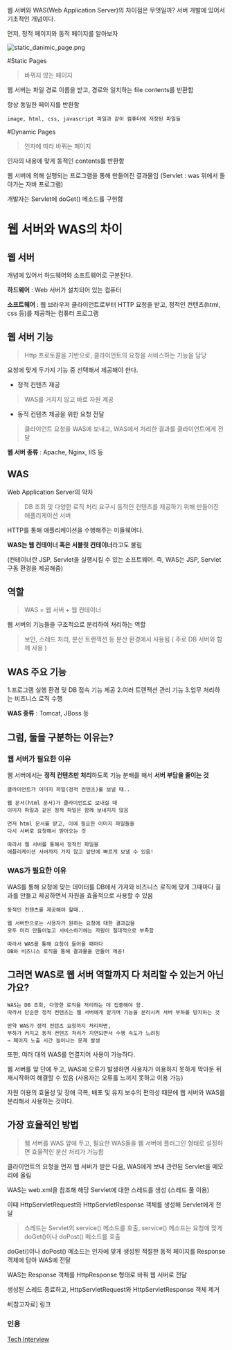웹 서버와 WAS(Web Application Server)의 차이점은 무엇일까? 서버 개발에 있어서 기초적인 개념이다.

먼저, 정적 페이지와 동적 페이지를 알아보자

![static_danimic_page.png](./image.png)

#Static Pages

> 바뀌지 않는 페이지

웹 서버는 파일 경로 이름을 받고, 경로와 일치하는 file contents를 반환함

항상 동일한 페이지를 반환함

`image, html, css, javascript 파일과 같이 컴퓨터에 저장된 파일들`

#Dynamic Pages

> 인자에 따라 바뀌는 페이지

인자의 내용에 맞게 동적인 contents를 반환함

웹 서버에 의해 실행되는 프로그램을 통해 만들어진 결과물임 (Servlet : was 위에서 돌아가는 자바 프로그램)

개발자는 Servlet에 doGet() 메소드를 구현함


# 웹 서버와 WAS의 차이


## 웹 서버

개념에 있어서 하드웨어와 소프트웨어로 구분된다.

**하드웨어** : Web 서버가 설치되어 있는 컴퓨터

**소프트웨어** : 웹 브라우저 클라이언트로부터 HTTP 요청을 받고, 정적인 컨텐츠(html, css 등)를 제공하는 컴퓨터 프로그램


## 웹 서버 기능

> Http 프로토콜을 기반으로, 클라이언트의 요청을 서비스하는 기능을 담당

요청에 맞게 두가지 기능 중 선택해서 제공해야 한다.

- 정적 컨텐츠 제공

> WAS를 거치지 않고 바로 자원 제공

- 동적 컨텐츠 제공을 위한 요청 전달

> 클라이언트 요청을 WAS에 보내고, WAS에서 처리한 결과를 클라이언트에게 전달

**웹 서버 종류** : Apache, Nginx, IIS 등


## WAS

Web Application Server의 약자

> DB 조회 및 다양한 로직 처리 요구시 동적인 컨텐츠를 제공하기 위해 만들어진 애플리케이션 서버

HTTP를 통해 애플리케이션을 수행해주는 미들웨어다.

**WAS는 웹 컨테이너 혹은 서블릿 컨테이너**라고도 불림

(컨테이너란 JSP, Servlet을 실행시킬 수 있는 소프트웨어. 즉, WAS는 JSP, Servlet 구동 환경을 제공해줌)


## 역할

> WAS = 웹 서버 + 웹 컨테이너

웹 서버의 기능들을 구조적으로 분리하여 처리하는 역할

> 보안, 스레드 처리, 분산 트랜잭션 등 분산 환경에서 사용됨 ( 주로 DB 서버와 함께 사용 )


## WAS 주요 기능

1.프로그램 실행 환경 및 DB 접속 기능 제공
2.여러 트랜잭션 관리 기능
3.업무 처리하는 비즈니스 로직 수행

**WAS 종류** : Tomcat, JBoss 등

## 그럼, 둘을 구분하는 이유는?

### 웹 서버가 필요한 이유

웹 서버에서는 **정적 컨텐츠만 처리**하도록 기능 분배를 해서 **서버 부담을 줄이는 것**

```
클라이언트가 이미지 파일(정적 컨텐츠)를 보낼 때..

웹 문서(html 문서)가 클라이언트로 보내질 때 
이미지 파일과 같은 정적 파일은 함께 보내지지 않음

먼저 html 문서를 받고, 이에 필요한 이미지 파일들을 
다시 서버로 요청해서 받아오는 것

따라서 웹 서버를 통해서 정적인 파일을 
애플리케이션 서버까지 가지 않고 앞단에 빠르게 보낼 수 있음!
```

### WAS가 필요한 이유

WAS를 통해 요청에 맞는 데이터를 DB에서 가져와 비즈니스 로직에 맞게 그때마다 결과를 만들고 제공하면서 자원을 효율적으로 사용할 수 있음

```
동적인 컨텐츠를 제공해야 할때..

웹 서버만으로는 사용자가 원하는 요청에 대한 결과값을 
모두 미리 만들어놓고 서비스하기에는 자원이 절대적으로 부족함

따라서 WAS를 통해 요청이 들어올 때마다 
DB와 비즈니스 로직을 통해 결과물을 만들어 제공!
```

## 그러면 WAS로 웹 서버 역할까지 다 처리할 수 있는거 아닌가요?

```
WAS는 DB 조회, 다양한 로직을 처리하는 데 집중해야 함. 
따라서 단순한 정적 컨텐츠는 웹 서버에게 맡기며 기능을 분리시켜 서버 부하를 방지하는 것

만약 WAS가 정적 컨텐츠 요청까지 처리하면, 
부하가 커지고 동적 컨텐츠 처리가 지연되면서 수행 속도가 느려짐 
→ 페이지 노출 시간 늘어나는 문제 발생
```

또한, 여러 대의 WAS를 연결지어 사용이 가능하다.

웹 서버를 앞 단에 두고, WAS에 오류가 발생하면 사용자가 이용하지 못하게 막아둔 뒤 재시작하여 해결할 수 있음 (사용자는 오류를 느끼지 못하고 이용 가능)


자원 이용의 효율성 및 장애 극복, 배포 및 유지 보수의 편의성 때문에 웹 서버와 WAS를 분리해서 사용하는 것이다.

## 가장 효율적인 방법

> 웹 서버를 WAS 앞에 두고, 필요한 WAS들을 웹 서버에 플러그인 형태로 설정하면 효율적인 분산 처리가 가능함

클라이언트의 요청을 먼저 웹 서버가 받은 다음, WAS에게 보내 관련된 Servlet을 메모리에 올림

WAS는 web.xml을 참조해 해당 Servlet에 대한 스레드를 생성 (스레드 풀 이용)

이때 HttpServletRequest와 HttpServletResponse 객체를 생성해 Servlet에게 전달

> 스레드는 Servlet의 service() 메소드를 호출, service() 메소드는 요청에 맞게 doGet()이나 doPost() 메소드를 호출

doGet()이나 doPost() 메소드는 인자에 맞게 생성된 적절한 동적 페이지를 Response 객체에 담아 WAS에 전달

WAS는 Response 객체를 HttpResponse 형태로 바꿔 웹 서버로 전달

생성된 스레드 종료하고, HttpServletRequest와 HttpServletResponse 객체 제거



#[참고자료]
링크

### 인용
[Tech Interview](https://gyoogle.dev/blog/web-knowledge/Web%20Server%EC%99%80%20WAS%EC%9D%98%20%EC%B0%A8%EC%9D%B4.html)

